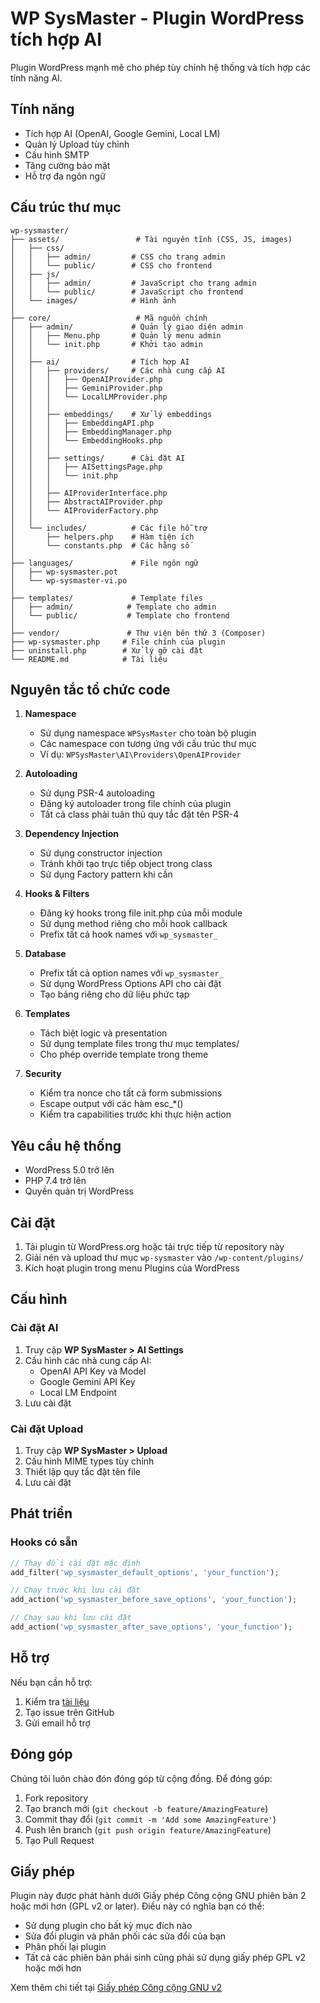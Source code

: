 # WP SysMaster - Plugin WordPress tích hợp AI

Plugin WordPress mạnh mẽ cho phép tùy chỉnh hệ thống và tích hợp các tính năng AI.

## Tính năng

- Tích hợp AI (OpenAI, Google Gemini, Local LM)
- Quản lý Upload tùy chỉnh
- Cấu hình SMTP
- Tăng cường bảo mật
- Hỗ trợ đa ngôn ngữ

## Cấu trúc thư mục

```
wp-sysmaster/
├── assets/                 # Tài nguyên tĩnh (CSS, JS, images)
│   ├── css/
│   │   ├── admin/         # CSS cho trang admin
│   │   └── public/        # CSS cho frontend
│   ├── js/
│   │   ├── admin/         # JavaScript cho trang admin
│   │   └── public/        # JavaScript cho frontend
│   └── images/            # Hình ảnh
│
├── core/                   # Mã nguồn chính
│   ├── admin/             # Quản lý giao diện admin
│   │   ├── Menu.php       # Quản lý menu admin
│   │   └── init.php       # Khởi tạo admin
│   │
│   ├── ai/                # Tích hợp AI
│   │   ├── providers/     # Các nhà cung cấp AI
│   │   │   ├── OpenAIProvider.php
│   │   │   ├── GeminiProvider.php
│   │   │   └── LocalLMProvider.php
│   │   │
│   │   ├── embeddings/    # Xử lý embeddings
│   │   │   ├── EmbeddingAPI.php
│   │   │   ├── EmbeddingManager.php
│   │   │   └── EmbeddingHooks.php
│   │   │
│   │   ├── settings/      # Cài đặt AI
│   │   │   ├── AISettingsPage.php
│   │   │   └── init.php
│   │   │
│   │   ├── AIProviderInterface.php
│   │   ├── AbstractAIProvider.php
│   │   └── AIProviderFactory.php
│   │
│   └── includes/          # Các file hỗ trợ
│       ├── helpers.php    # Hàm tiện ích
│       └── constants.php  # Các hằng số
│
├── languages/             # File ngôn ngữ
│   ├── wp-sysmaster.pot
│   └── wp-sysmaster-vi.po
│
├── templates/             # Template files
│   ├── admin/            # Template cho admin
│   └── public/           # Template cho frontend
│
├── vendor/               # Thư viện bên thứ 3 (Composer)
├── wp-sysmaster.php     # File chính của plugin
├── uninstall.php        # Xử lý gỡ cài đặt
└── README.md            # Tài liệu
```

## Nguyên tắc tổ chức code

1. **Namespace**
   - Sử dụng namespace `WPSysMaster` cho toàn bộ plugin
   - Các namespace con tương ứng với cấu trúc thư mục
   - Ví dụ: `WPSysMaster\AI\Providers\OpenAIProvider`

2. **Autoloading**
   - Sử dụng PSR-4 autoloading
   - Đăng ký autoloader trong file chính của plugin
   - Tất cả class phải tuân thủ quy tắc đặt tên PSR-4

3. **Dependency Injection**
   - Sử dụng constructor injection
   - Tránh khởi tạo trực tiếp object trong class
   - Sử dụng Factory pattern khi cần

4. **Hooks & Filters**
   - Đăng ký hooks trong file init.php của mỗi module
   - Sử dụng method riêng cho mỗi hook callback
   - Prefix tất cả hook names với `wp_sysmaster_`

5. **Database**
   - Prefix tất cả option names với `wp_sysmaster_`
   - Sử dụng WordPress Options API cho cài đặt
   - Tạo bảng riêng cho dữ liệu phức tạp

6. **Templates**
   - Tách biệt logic và presentation
   - Sử dụng template files trong thư mục templates/
   - Cho phép override template trong theme

7. **Security**
   - Kiểm tra nonce cho tất cả form submissions
   - Escape output với các hàm esc_*()
   - Kiểm tra capabilities trước khi thực hiện action

## Yêu cầu hệ thống

- WordPress 5.0 trở lên
- PHP 7.4 trở lên
- Quyền quản trị WordPress

## Cài đặt

1. Tải plugin từ WordPress.org hoặc tải trực tiếp từ repository này
2. Giải nén và upload thư mục `wp-sysmaster` vào `/wp-content/plugins/`
3. Kích hoạt plugin trong menu Plugins của WordPress

## Cấu hình

### Cài đặt AI

1. Truy cập **WP SysMaster > AI Settings**
2. Cấu hình các nhà cung cấp AI:
   - OpenAI API Key và Model
   - Google Gemini API Key
   - Local LM Endpoint
3. Lưu cài đặt

### Cài đặt Upload

1. Truy cập **WP SysMaster > Upload**
2. Cấu hình MIME types tùy chỉnh
3. Thiết lập quy tắc đặt tên file
4. Lưu cài đặt

## Phát triển

### Hooks có sẵn

```php
// Thay đổi cài đặt mặc định
add_filter('wp_sysmaster_default_options', 'your_function');

// Chạy trước khi lưu cài đặt
add_action('wp_sysmaster_before_save_options', 'your_function');

// Chạy sau khi lưu cài đặt
add_action('wp_sysmaster_after_save_options', 'your_function');
```

## Hỗ trợ

Nếu bạn cần hỗ trợ:

1. Kiểm tra [tài liệu](https://www.phanxuanchanh.com/wp-sysmaster)
2. Tạo issue trên GitHub
3. Gửi email hỗ trợ

## Đóng góp

Chúng tôi luôn chào đón đóng góp từ cộng đồng. Để đóng góp:

1. Fork repository
2. Tạo branch mới (`git checkout -b feature/AmazingFeature`)
3. Commit thay đổi (`git commit -m 'Add some AmazingFeature'`)
4. Push lên branch (`git push origin feature/AmazingFeature`)
5. Tạo Pull Request

## Giấy phép

Plugin này được phát hành dưới Giấy phép Công cộng GNU phiên bản 2 hoặc mới hơn (GPL v2 or later). Điều này có nghĩa bạn có thể:

- Sử dụng plugin cho bất kỳ mục đích nào
- Sửa đổi plugin và phân phối các sửa đổi của bạn
- Phân phối lại plugin
- Tất cả các phiên bản phái sinh cũng phải sử dụng giấy phép GPL v2 hoặc mới hơn

Xem thêm chi tiết tại [Giấy phép Công cộng GNU v2](https://www.gnu.org/licenses/old-licenses/gpl-2.0.en.html)